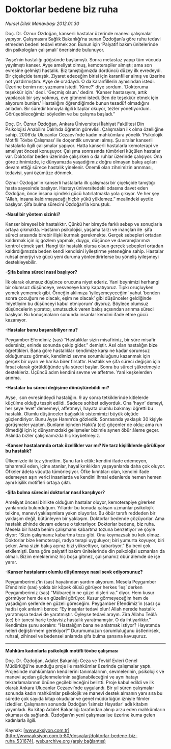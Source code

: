 # Doktorlar bedene biz ruha

*Nursel Dilek Manavbaşı 2012.01.30*

<div class="pNewsDetailMainContent" itemprop="articleBody">
 <p>
  Doç. Dr. Öznur Özdoğan, kanserli hastalar üzerinde manevi çalışmalar yapıyor. Çalışmasını Sağlık Bakanlığı’na sunan Özdoğan’a göre ruhu tedavi etmeden bedeni tedavi etmek zor. Bunun için ‘Palyatif bakım ünitelerinde din psikologları çalışmalı’ önerisinde bulunuyor.
 </p>
 <p>
  ‘Ayşe’nin hastalığı göğsünde başlamıştı. Sonra metastaz yapıp tüm vücuda yayılmıştı kanser. Ayşe ameliyat olmuş, kemoterapiler almıştı; ama son evresine gelmişti hastalık. Biz tanıştığımızda dördüncü düzey ilk evredeydi. Bir çiçekçide tanıştık. Ziyaret edeceğim birisi için karanfiller almış ve üzerine not yazdırmıştım. Ayşe de oradaydı. O da karanfillerin aynısından istedi. Üzerine benim not yazmamı istedi. ‘Kime?’ diye sordum. ‘Doktoruma teşekkür için.’ dedi. ‘Geçmiş olsun.’ dedim. ‘Kanser hastasıyım, artık yapılacak bir şey yokmuş, eve gitmemi istedi. Ben de teşekkür etmek için alıyorum bunları.’ Hastalığını öğrendiğimde bunun tesadüf olmadığını anladım. Bir süredir konuyla ilgili kitaplar okuyor, tezler yönetiyordum. Görüşebileceğimizi söyledim ve bu çalışma başladı.”
 </p>
 <p>
  Doç. Dr. Öznur Özdoğan, Ankara Üniversitesi İlahiyat Fakültesi Din Psikolojisi Anabilim Dalı’nda öğretim görevlisi. Çalışmaları ilk olma özelliğine sahip. 2006’da Ulucanlar Cezaevi’nde kadın mahkûmlara yönelik ‘Psikolojik Motifli Tövbe Çalışması’ ile doçentlik unvanını almış. Şu sıralar kanserli hastalarla ilgili çalışmalar yapıyor. Hatta kanserli hastalarla kemoterapi ve ameliyat öncesi konuşuyor. Çalışma sonrasında tümörleri küçülen hastalar var. Doktorlar beden üzerinde çalışırken o da ruhlar üzerinde çalışıyor. Ona göre zihnimizde, iç dünyamızda yaşadığımız doğru olmayan bakış açıları devam ettiği sürece hastalık yinelenir. Önemli olan zihnimizin arınması, tedavisi, yani özümüze dönmek.
 </p>
 <p>
  Öznur Özdoğan’ın kanserli hastalarla ilk çalışması bir çiçekçide tanıştığı hasta sayesinde başlıyor. Hastayı üniversitedeki odasına davet eden Özdoğan, önce insana içindeki gücü hatırlatmakla yola çıkıyor. Ve her şey “Allah, insana kaldırmayacağı hiçbir yükü yüklemez.” mealindeki ayetle başlıyor. Şifa bulma sürecini Özdoğan’la konuştuk.
 </p>
 <p>
  <strong>
   -Nasıl bir yöntem sizinki?
  </strong>
 </p>
 <p>
  Kanser bireysel bir hastalıktır. Çünkü her bireyde farklı sebep ve sonuçlarla ortaya çıkmakta. Hastanın psikolojisi, yaşama tarzı ve inançları ile  şifa süreci arasında birebir ilişki kurmak gerekmekte. Gerçek sebepleri ortadan kaldırmak için iç gözlem yapmak, duygu, düşünce ve davranışlarımızı kontrol etmek şart. Hangi tür hastalık olursa olsun gerçek sebepleri ortadan kaldırdığımızda beden kendi kendisini iyileştirme yeteneğine sahip. Hastalar ruhsal enerjiyi ve gücü yeni duruma yönlendirirlerse bu yöneliş iyileşmeyi destekleyebilir.
 </p>
 <p>
  <strong>
   -Şifa bulma süreci nasıl başlıyor?
  </strong>
 </p>
 <p>
  İlk olarak olumsuz düşünce orucuna niyet ederiz. Yani beynimizi herhangi bir olumsuz düşünceye, vesveseye karşı kapatıyoruz. Tıpkı oruçluyken yemek yememek gibi. Örneğin aklımıza ‘iyileşemeyeceğim’ yahut ‘benden sonra çocuğum ne olacak, eşim ne olacak’ gibi düşünceler geldiğinde ‘niyetliyim bu düşünceyi kabul etmiyorum’ diyoruz. Böylece olumsuz düşüncelerin yıpratıcı, umutsuzluk veren bakış açısından arınma süreci başlıyor. Bu konuşmaların sonunda insanlar kendini ifade etme gücü kazanıyor.
 </p>
 <p>
  <strong>
   -Hastalar bunu başarabiliyor mu?
  </strong>
 </p>
 <p>
  Peygamber Efendimiz (sas) “Hastalıklar sizin misafiriniz, bir süre misafir edersiniz, eninde sonunda çekip gider.” demiştir. Asıl olan hastalığın bize öğrettikleri. Bana göre hastalıklar kendimize karşı ne kadar sorumsuz olduğumuzu görmek, kendimizi sevme sorumluluğunu kazanmak için gerçek bir uyarı ve harika birer fırsattır. Hastalık ve şifa süreci değişim için fırsat olarak görüldüğünde şifa süreci başlar. Sonra bu süreci şükretmeyle destekleriz. Üçüncü adım kendini sevme ve affetme. Yani keşkelerden arınma.
 </p>
 <p>
  <strong>
   -Hastalar bu süreci değişime dönüştürebildi mi?
  </strong>
 </p>
 <p>
  Ayşe,  son evresindeydi hastalığın. 9 ay sonra tetkiklerinde kitlelerde küçülme olduğu tespit edildi. Sadece sohbet ediyorduk. Ona ‘hayır’ demeyi, her şeye ‘evet’ dememeyi, affetmeyi, hayata olumlu bakmayı öğretti bu hastalık. Olumlu düşünceler bağışıklık sistemimizi büyük ölçüde güçlendiriyor. Bunu Ayşe Hanım’da gözledik. Sonrasında yaklaşık 30 kişiyle görüşmeler yaptım. Bunların içinden Hakk’a (cc) göçenler de oldu; ama ruh ölmediği için iç dünyamızdaki gelişmeler bizimle aynen öbür âleme geçer. Aslında bizler çalışmamızda hiç kaybetmeyiz.
 </p>
 <p>
  <strong>
   -Kanser hastalarında ortak özellikler var mı? Ne tarz kişiliklerde görülüyor bu hastalık?
  </strong>
 </p>
 <p>
  Ülkemizde iki tez yönettim. Şunu fark ettik; kendini ifade edemeyen, tahammül eden, içine atanlar, hayal kırıklıkları yaşayanlarda daha çok oluyor. Öfkeler âdeta vücutta tümörleşiyor. Öfke kırıntıları olan, kendini ifade edemeyen aşırı verici insanlarda ve kendini ihmal edenlerde hemen hemen aynı kişilik motifleri ortaya çıktı.
 </p>
 <p>
  <strong>
   -Şifa bulma sürecini doktorlar nasıl karşılıyor?
  </strong>
 </p>
 <p>
  Ameliyat öncesi birlikte olduğum hastalar oluyor, kemoterapiye girerken yanlarında bulunduğum. Yıllardır bu konuda çalışan uzmanlar psikolojik telkine, manevi yaklaşımlara yakın oluyorlar. Bu öbür tarafı reddeden bir yaklaşım değil, bütünleyen bir yaklaşım. Doktorlar bedende çözüyorlar. Ama hastalık zihinde devam ederse o tekrarlıyor. Doktorlar bedene, biz ruha. Mesela bir hasta benim çalışmamı kabartma tozuna benzetiyor ve şöyle diyor: “Sizin çalışmanız kabartma tozu gibi. Onu koymazsak bu kek olmaz. Doktorlar bize kemoterapi, radyo terapi uyguluyor; biri yumurta koyuyor, biri şeker. Ama sizin bakış açınız bizi yükseltiyor, kabartıyor.” Bu beni çok etkilemişti. Bana göre palyatif bakım ünitelerinde din psikolojisi uzmanları da olmalı. Bizim emeklerimiz hiç boşa gitmez, çalışmamız öbür âlemde de işe yarar.
 </p>
 <p>
  <strong>
   -Kanser hastalarını olumlu düşünmeye nasıl sevk ediyorsunuz?
  </strong>
 </p>
 <p>
  Peygamberimiz’in (sas) hayatından yardım alıyorum. Mesela Peygamber Efendimiz (sas) yolda bir köpek ölüsü görüyor herkes ‘leş’ derken Peygamberimiz (sas) “Mübareğin ne güzel dişleri va.” diyor. Hem kusur görmüyor hem de en güzelini görüyor. Kusur görmeyeceğim hem de yaşadığım şerlerde en güzeli göreceğim. Peygamber Efendimiz’in (sas) şu hadisi çok anlamlı bence: “Ey insanlar tedavi olun! Allah nerede hastalık yaratmışsa tedavi de yaratmıştır. Öyleyse tedavi arayın. Zira Allahu Teâlâ (cc) bir tanesi hariç tedavisiz hastalık yaratmamıştır. O da ihtiyarlıktır.” Kendimize şunu soralım: “Hastalığım bana ne anlatmak istiyor? Hayatımda neleri değiştirmem gerekiyor?” Durumumuzun sorumluluğunu üstlenirsek, ruhsal, zihinsel ve bedensel anlamda şifa bulma şansına kavuşuruz.
 </p>
 <hr/>
 <p>
  <strong>
   Mahkûm kadınlarla psikolojik motifli tövbe çalışması
  </strong>
 </p>
 <p>
  Doç. Dr. Özdoğan, Adalet Bakanlığı Ceza ve Tevkif Evleri Genel Müdürlüğü’ne sunduğu proje ile mahkûmlar üzerinde çalışmalar yaptı. Projesinde mahkûmların kendilerini tanımalarının, sevmelerinin, psikolojik ve manevi açıdan güçlenmelerinin sağlanabileceğini ve aynı hatayı tekrarlamalarının önüne geçilebileceğini belirtti. Proje kabul edildi ve ilk olarak Ankara Ulucanlar Cezaevi’nde uygulandı. Bir yıl süren çalışmalar sonunda kadın mahkûmlar psikolojik ve manevi destek almanın yanı sıra bu sürede çok sayıda kitap okudular ve genel müdürlüğün izniyle filmler izlediler. Çalışmanın sonunda Özdoğan ‘İsimsiz Hayatlar’ adlı kitabını yayımladı. Bu kitap Adalet Bakanlığı tarafından alınıp arzu eden mahkûmların okuması da sağlandı. Özdoğan’ın yeni çalışması ise üzerine kuma gelen kadınlarla ilgili.
 </p>
</div>


Kaynak: [www.aksiyon.com.tr](http://www.aksiyon.com.tr:80/dosyalar/doktorlar-bedene-biz-ruha_531674), [web.archive.org (arşiv bağlantısı)](http://web.archive.org/web/20150508045105/http://www.aksiyon.com.tr:80/dosyalar/doktorlar-bedene-biz-ruha_531674)
